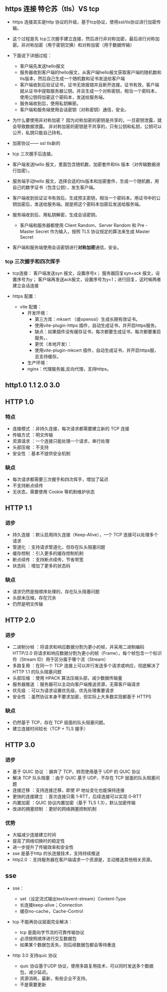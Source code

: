 ## https 连接 特仑苏（tls）VS tcp
- https 连接其实是http 协议的升级，基于tcp协议，使用ssl/tls协议进行加密传输。
- 这个过程是先 tcp三次握手建立连接，然后进行非对称加密，最后进行对称加密。非对称加密（用于密钥交换）和对称加密（用于数据传输）
- 下面说下详细过程：
  - 客户端先发送hello报文
  - 服务器收到客户端的hello报文，从客户端hello报文获取客户端的随机数和tls版本，然后自己生成一个随机数和证书发送给客户端
  - 客户端收到后验证证书，证书无效报错并且断开连接。证书有效，客户端就从证书中提取服务器公钥。并且生成一个对称密钥，相当一个密码本，使用公钥将加密这个密码本，发送给服务端。
  - 服务端收到后，使用私钥解密。
  - 客户端和服务端使用会话密钥（对称密钥）通信，安全。
- 为什么要使用非对称加密？
  因为对称加密的密钥是共享的，一旦密钥泄露，就会导致数据泄露。
  非对称加密的密钥是不共享的，只有公钥和私钥，公钥可以公开，私钥只能自己持有。

- 加密协议—— ssl tls新的
- tcp 三次握手后连接。
- 客户端发送hello 报文，里面包含随机数，加密套件和tls 版本（对传输数据进行加密）。
- 服务端手动hello 报文，选择合适的tls版本和加密套件，生成一个随机数，用自己的数字证书（包含公钥），发生客户端。
- 客户端收到验证证书有效后，生成预主密钥，相当一个密码本。用证书中的公钥加密后，发送给服务端。就是把这个密码本加密后发送给服务端。
- 服务端收到后，用私钥解密，生成会话密钥。
  - 客户端和服务器都使用 Client Random、Server Random 和 Pre - Master Secret 作为输入，按照 TLS 协议规定的算法来生成 Master Secret
- 客户端和服务端使用会话密钥进行**对称加密**通信，安全。

### tcp 三次握手和四次挥手
- tcp连接： 客户端发送syn 报文，设置序号x；
  服务器回复syn+sck 报文，设置序号为y； 
  客户端再发送ack报文，设置序号为y+1；进行回复，这时候两者建立会话连接

- https 配置：
  - vite 配置：
    - 开发环境：
      - 第三方库：mksert （或openssl）生成长期有效证书。
      - 使用vite-plugin-https 插件，自动生成证书，并开启https服务。
      - 缺点：如果插件没有缓存证书，每次都要生成证书，每次都要重启服务。、
      - 更优（本地开发）：
       - 使用vite-plugin-mkcert 插件，自动生成证书，并开启https服，且支持缓存。
    - 生产环境：
    - nginx：代理服务器,反向代理，支持https。

## http1.0 1.1 2.0 3.0
## HTTP 1.0
### 特点
- 连接模式 ：非持久连接，每次请求都需要建立新的 TCP 连接
- 传输方式 ：明文传输
- 资源请求 ：一个连接只能处理一个请求，串行处理
- 头部压缩 ：不支持
- 安全性 ：基本不提供安全机制
### 缺点
- 每次请求都需要三次握手和四次挥手，增加了延迟
- 不支持断点续传
- 无状态，需要使用 Cookie 等机制维护状态
## HTTP 1.1
### 进步
- 持久连接 ：默认启用持久连接（Keep-Alive），一个 TCP 连接可以处理多个请求
- 管道化 ：支持请求管道化，但存在队头阻塞问题
- 缓存控制 ：引入更多的缓存控制机制
- 断点续传 ：支持断点续传，节省带宽
- 状态码 ：增加了更多的状态码
### 缺点
- 请求仍然是按顺序处理的，存在队头阻塞问题
- 头部未压缩，存在冗余
- 仍然是明文传输
## HTTP 2.0
### 进步
- 二进制分帧 ：将请求和响应数据分割为更小的帧，并采用二进制编码
  HTTP/2.0 将请求和响应数据分割为更小的帧（Frame），每个帧包含一个标识符（Stream ID）用于区分属于哪个流（Stream）
- 多路复用 ：在同一个 TCP 连接上可以并行发送多个请求或响应，彻底解决了 HTTP 1.1 的队头阻塞问题
- 头部压缩 ：使用 HPACK 算法压缩头部，减少数据传输量
- 服务器推送 ：服务器可以主动向客户端推送资源，无需客户端请求
- 优先级 ：可以为请求设置优先级，优先处理重要请求
- 安全性 ：虽然协议本身不要求加密，但实际上大多数实现都基于 HTTPS
### 缺点
- 仍然基于 TCP，存在 TCP 层面的队头阻塞问题。
- 建立连接时间较长（TCP + TLS 握手）
## HTTP 3.0
### 进步
- 基于 QUIC 协议 ：摒弃了 TCP，转而使用基于 UDP 的 QUIC 协议
- 解决 TCP 队头阻塞 ：由于 QUIC 基于 UDP，不存在 TCP 层面的队头阻塞问题
- 连接迁移 ：支持连接迁移，即使 IP 地址变化也能保持连接
- 更快的连接建立 ：首次连接只需 1-RTT，后续连接可以实现 0-RTT
- 内置加密 ：QUIC 协议内置加密（基于 TLS 1.3），默认加密传输
- 改进的拥塞控制 ：更好的网络拥塞控制机制
### 优势
- 大幅减少连接建立时间
- 提高了网络切换时的稳定性
- 进一步提升了传输效率和安全性
- sse 是基于http 的长连接技术，支持持续推送
- http2.0 ：支持服务器在客户端请求一个资源是，主动推送其他相关资源。

## sse
- sse：
  - set（设定流式输出text/event-stream）Content-Type
  - 长连接keep-alive；Connection
  - 缓存no-cache，Cache-Control
  
- tcp 不能再协议层面完全解决：
  - tcp 是面向字节流的可靠传输协议
  - 必须按照顺序进行交互数据包
  - 如果某个数据包丢失，则后续数据包都会等待重连
- http 3.0 支持quic 协议
  - quic 协议基于UDP 协议，使用多路复用技术，可以同时发送多个数据包，减少延迟。
  - 资源消耗，最新，有些企业不支持。
  - 不是需要更新
